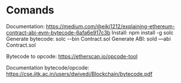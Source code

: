 # Comands

Documentation: https://medium.com/@eiki1212/explaining-ethereum-contract-abi-evm-bytecode-6afa6e917c3b
Install: npm install -g solc
Generate bytecode: solc --bin Contract.sol
Generate ABI: sold —abi Contract.sol

Bytecode to opcode: https://etherscan.io/opcode-tool

Documentation bytecode/opcode: https://cse.iitk.ac.in/users/dwivedi/Blockchain/bytecode.pdf
